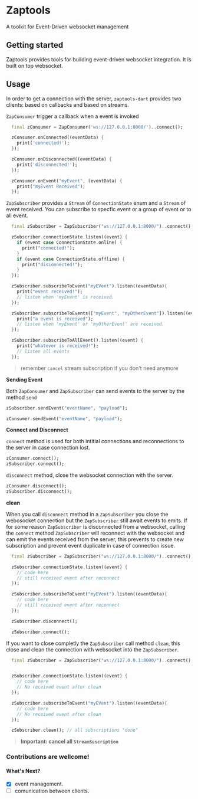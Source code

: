 # Zaptools
A toolkit for Event-Driven websocket management

## Getting started

Zaptools provides tools for building event-driven websocket integration. It is built on top websocket.

## Usage

In order to get a connection with the server, `zaptools-dart` provides two clients: based on callbacks and based on streams.

`ZapConsumer` trigger a callback when a event is invoked

```dart
  final zConsumer = ZapConsumer('ws://127.0.0.1:8000/')..connect();

  zConsumer.onConnected((eventData) {
    print('connected!');
  });

  zConsumer.onDisconnected((eventData) {
    print('disconnected!');
  });

  zConsumer.onEvent("myEvent", (eventData) { 
    print("myEvent Received");
  });

```

`ZapSubscriber` provides a `Stream` of `ConnectionState` enum and a `Stream` of event received. You can subscribe to specfic event or a group of event or to all event.

```dart
  final zSubscriber = ZapSubscriber("ws://127.0.0.1:8000/")..connect();

  zSubscriber.connectionState.listen((event) {
    if (event case ConnectionState.online) {
      print("connected!"); 
    }
    if (event case ConnectionState.offline) {
      print("disconnected!"); 
    }
  });

  zSubscriber.subscribeToEvent("myEVent").listen((eventData){
    print("event received!");
    // listen when 'myEvent' is received.
  });

  zSubscriber.subscribeToEvents(["myEvent", "myOtherEvent"]).listen((event) { 
    print("a event is received");
    // listen when 'myEvent' or 'myOtherEvent' are received.
  });

  zSubscriber.subscribeToAllEvent().listen((event) {
    print("whatever is received!");
    // listen all events 
  });
```
> remember `cancel` stream subscription if you don't need anymore

**Sending Event**

Both `ZapConsumer` and `ZapSubscriber` can send events to the server by the method `send`

```dart
zSubscriber.sendEvent("eventName", "payload");

zConsumer.sendEvent("eventName", "payload");
```
**Connect and Disconnect**

`connect` method is used for both intitial connections and reconnections to the server in case connection lost.
```dart
zConsumer.connect();
zSubscriber.connect();
```

`disconnect` method, close the websocket connection with the server.
```dart
zConsumer.disconnect();
zSubscriber.disconnect();
```


**clean**

When you call `disconnect` method in a `ZapSubscriber` you close the webosocket connection but the `ZapSubscriber` still await events to emits. If for some reason `ZapSubscriber` is disconnected from a websocket, calling the `connect` method `ZapSubscriber` will reconnect with the websocket and can emit the events received from the server, this prevents to create new subscription and prevent event duplicate in case of connection issue.

```dart
  final zSubscriber = ZapSubscriber("ws://127.0.0.1:8000/")..connect();

  zSubscriber.connectionState.listen((event) {
    // code here
    // still received event after reconnect
  });

  zSubscriber.subscribeToEvent("myEVent").listen((eventData){
    // code here
    // still received event after reconnect
  });

  zSubscriber.disconnect();

  zSubscriber.connect();
```

If you want to close completly the `ZapSubscriber` call method `clean`, this close and clean the connection with websocket into the `ZapSubscriber`.

```dart
  final zSubscriber = ZapSubscriber("ws://127.0.0.1:8000/")..connect();


  zSubscriber.connectionState.listen((event) {
    // code here
    // No received event after clean
  });

  zSubscriber.subscribeToEvent("myEVent").listen((eventData){
    // code here
    // No received event after clean
  });

  zSubscriber.clean(); // all subscriptions "done"
```
> **Important: cancel all `StreamSuscription`**

### Contributions are wellcome!

#### What's Next?
- [x] event management.
- [ ] comunication between clients.